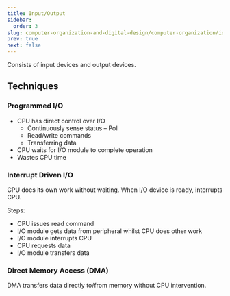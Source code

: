 ```yaml
---
title: Input/Output
sidebar:
  order: 3
slug: computer-organization-and-digital-design/computer-organization/io
prev: true
next: false
---
```


Consists of input devices and output devices.

## Techniques

### Programmed I/O

- CPU has direct control over I/O
  - Continuously sense status – Poll
  - Read/write commands
  - Transferring data
- CPU waits for I/O module to complete operation
- Wastes CPU time

### Interrupt Driven I/O

CPU does its own work without waiting. When I/O device is ready, interrupts CPU.

Steps:
- CPU issues read command
- I/O module gets data from peripheral whilst CPU does other work
- I/O module interrupts CPU
- CPU requests data
- I/O module transfers data

### Direct Memory Access (DMA)

DMA transfers data directly to/from memory without CPU intervention.
